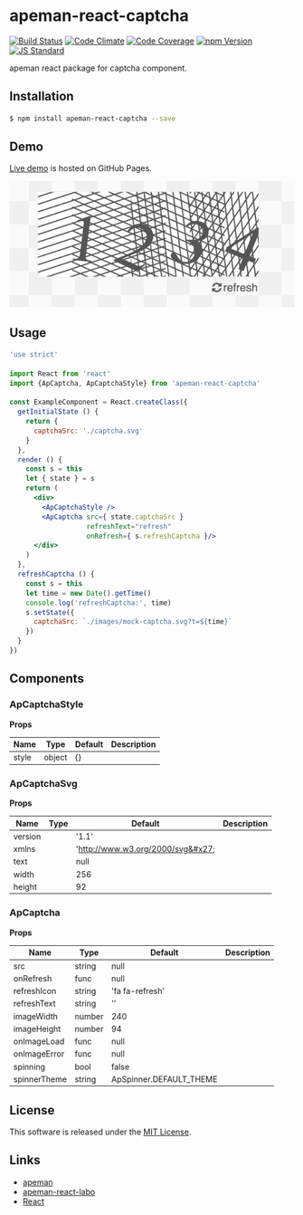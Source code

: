 apeman-react-captcha
==========

<!---
This file is generated by ape-tmpl. Do not update manually.
--->

<!-- Badge Start -->
<a name="badges"></a>

[![Build Status][bd_travis_shield_url]][bd_travis_url]
[![Code Climate][bd_codeclimate_shield_url]][bd_codeclimate_url]
[![Code Coverage][bd_codeclimate_coverage_shield_url]][bd_codeclimate_url]
[![npm Version][bd_npm_shield_url]][bd_npm_url]
[![JS Standard][bd_standard_shield_url]][bd_standard_url]

[bd_repo_url]: https://github.com/apeman-react-labo/apeman-react-captcha
[bd_travis_url]: http://travis-ci.org/apeman-react-labo/apeman-react-captcha
[bd_travis_shield_url]: http://img.shields.io/travis/apeman-react-labo/apeman-react-captcha.svg?style=flat
[bd_travis_com_url]: http://travis-ci.com/apeman-react-labo/apeman-react-captcha
[bd_travis_com_shield_url]: https://api.travis-ci.com/apeman-react-labo/apeman-react-captcha.svg?token=
[bd_license_url]: https://github.com/apeman-react-labo/apeman-react-captcha/blob/master/LICENSE
[bd_codeclimate_url]: http://codeclimate.com/github/apeman-react-labo/apeman-react-captcha
[bd_codeclimate_shield_url]: http://img.shields.io/codeclimate/github/apeman-react-labo/apeman-react-captcha.svg?style=flat
[bd_codeclimate_coverage_shield_url]: http://img.shields.io/codeclimate/coverage/github/apeman-react-labo/apeman-react-captcha.svg?style=flat
[bd_gemnasium_url]: https://gemnasium.com/apeman-react-labo/apeman-react-captcha
[bd_gemnasium_shield_url]: https://gemnasium.com/apeman-react-labo/apeman-react-captcha.svg
[bd_npm_url]: http://www.npmjs.org/package/apeman-react-captcha
[bd_npm_shield_url]: http://img.shields.io/npm/v/apeman-react-captcha.svg?style=flat
[bd_standard_url]: http://standardjs.com/
[bd_standard_shield_url]: https://img.shields.io/badge/code%20style-standard-brightgreen.svg

<!-- Badge End -->


<!-- Description Start -->
<a name="description"></a>

apeman react package for captcha component.

<!-- Description End -->


<!-- Overview Start -->
<a name="overview"></a>



<!-- Overview End -->


<!-- Sections Start -->
<a name="sections"></a>

<!-- Section from "doc/guides/01.Installation.md.hbs" Start -->

<a name="section-doc-guides-01-installation-md"></a>
Installation
-----

```bash
$ npm install apeman-react-captcha --save
```


<!-- Section from "doc/guides/01.Installation.md.hbs" End -->

<!-- Section from "doc/guides/02.Demo.md.hbs" Start -->

<a name="section-doc-guides-02-demo-md"></a>
Demo
-----

[Live demo][demo_url] is hosted on GitHub Pages.

[![Demo Image](./doc/images/screenshot.png)][demo_url]

[demo_url]: http://apeman-react-labo.github.io/apeman-react-captcha/demo/demo.html


<!-- Section from "doc/guides/02.Demo.md.hbs" End -->

<!-- Section from "doc/guides/03.Usage.md.hbs" Start -->

<a name="section-doc-guides-03-usage-md"></a>
Usage
---------

```jsx
'use strict'

import React from 'react'
import {ApCaptcha, ApCaptchaStyle} from 'apeman-react-captcha'

const ExampleComponent = React.createClass({
  getInitialState () {
    return {
      captchaSrc: './captcha.svg'
    }
  },
  render () {
    const s = this
    let { state } = s
    return (
      <div>
        <ApCaptchaStyle />
        <ApCaptcha src={ state.captchaSrc }
                   refreshText="refresh"
                   onRefresh={ s.refreshCaptcha }/>
      </div>
    )
  },
  refreshCaptcha () {
    const s = this
    let time = new Date().getTime()
    console.log('refreshCaptcha:', time)
    s.setState({
      captchaSrc: `./images/mock-captcha.svg?t=${time}`
    })
  }
})

```



<!-- Section from "doc/guides/03.Usage.md.hbs" End -->

<!-- Section from "doc/guides/04.Components.md.hbs" Start -->

<a name="section-doc-guides-04-components-md"></a>
Components
-----


### ApCaptchaStyle

**Props**

| Name | Type | Default | Description |
| ---- | ---- | ------- | ----------- |
| style | object | {} | |  |

### ApCaptchaSvg

**Props**

| Name | Type | Default | Description |
| ---- | ---- | ------- | ----------- |
| version |  | &#x27;1.1&#x27; | |  |
| xmlns |  | &#x27;http://www.w3.org/2000/svg&#x27; | |  |
| text |  | null | |  |
| width |  | 256 | |  |
| height |  | 92 | |  |

### ApCaptcha

**Props**

| Name | Type | Default | Description |
| ---- | ---- | ------- | ----------- |
| src | string | null | | Image source url |
| onRefresh | func | null | | Handler for refresh |
| refreshIcon | string | &#x27;fa fa-refresh&#x27; | |  |
| refreshText | string | &#x27;&#x27; | |  |
| imageWidth | number | 240 | |  |
| imageHeight | number | 94 | |  |
| onImageLoad | func | null | |  |
| onImageError | func | null | |  |
| spinning | bool | false | |  |
| spinnerTheme | string | ApSpinner.DEFAULT_THEME | |  |


<!-- Section from "doc/guides/04.Components.md.hbs" End -->


<!-- Sections Start -->


<!-- LICENSE Start -->
<a name="license"></a>

License
-------
This software is released under the [MIT License](https://github.com/apeman-react-labo/apeman-react-captcha/blob/master/LICENSE).

<!-- LICENSE End -->


<!-- Links Start -->
<a name="links"></a>

Links
------

+ [apeman][apeman_url]
+ [apeman-react-labo][apeman_react_labo_url]
+ [React][react_url]

[apeman_url]: https://github.com/apeman-labo/apeman
[apeman_react_labo_url]: https://github.com/apeman-react-labo
[react_url]: https://facebook.github.io/react/

<!-- Links End -->
